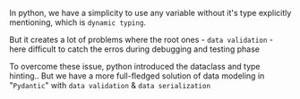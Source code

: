 In python, we have a simplicity to use any variable without it's type explicitly mentioning, which is 
`dynamic typing`.

But it creates a lot of problems where the root ones - 
    `data validation` - here difficult to catch the erros during debugging and testing phase


To overcome these issue, python introduced the dataclass and type hinting..
But we have a more full-fledged solution of data modeling in "`Pydantic`" with `data validation` & `data serialization`

